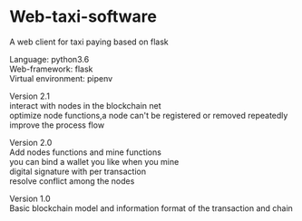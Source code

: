 # Web-taxi-software
A web client for taxi paying based on flask

Language: python3.6   
Web-framework: flask   
Virtual environment: pipenv   

Version 2.1   
interact with nodes in the blockchain net   
optimize node functions,a node can't be registered or removed repeatedly    
improve the process flow   
   
Version 2.0   
Add nodes functions and mine functions   
you can bind a wallet you like when you mine   
digital signature with per transaction   
resolve conflict among the nodes   
   
Version 1.0   
Basic blockchain model and information format of the transaction and chain

